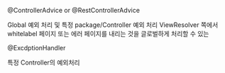 @ControllerAdvice or @RestControllerAdvice

Global 예외 처리 및 특정 package/Controller 예외 처리
ViewResolver 쪽에서 whitelabel 페이지 또는 에러 페이지를 내리는 것을 글로벌하게 처리할 수 있는 

@ExcdptionHandler

특정 Controller의 예외처리